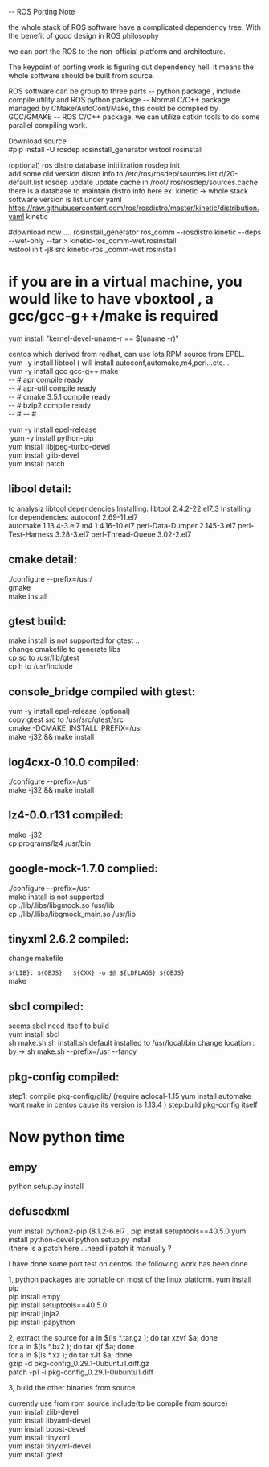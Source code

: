 -- ROS Porting Note

the whole stack of ROS software have a complicated dependency tree. With the benefit of good design in ROS philosophy

we can port the ROS to the non-official platform and architecture.

The keypoint of porting work is figuring out dependency hell. it means the whole software should be built from source.

ROS software can be group to three parts 
 -- python package , include compile utility and ROS python package
 -- Normal C/C++ package managed by CMake/AutoConf/Make, this could be complied by GCC/GMAKE
 -- ROS C/C++ package, we can utilize catkin tools to do some parallel compiling work.
 
Download source  
#pip install -U rosdep rosinstall_generator wstool rosinstall

(optional) ros distro database initilization
rosdep init  
add some old version distro info to 
/etc/ros/rosdep/sources.list.d/20-default.list
rosdep update
update cache in /root/.ros/rosdep/sources.cache
there is a database to maintain distro info here
ex: kinetic -> whole stack software version is list under
yaml https://raw.githubusercontent.com/ros/rosdistro/master/kinetic/distribution.yaml kinetic

#download now ....
rosinstall_generator ros_comm --rosdistro kinetic --deps --wet-only --tar > kinetic-ros_comm-wet.rosinstall  
wstool init -j8 src kinetic-ros _comm-wet.rosinstall   

# if you are in a virtual machine, you would like to have vboxtool , a gcc/gcc-g++/make is required 
 yum install "kernel-devel-uname-r == $(uname -r)"


centos which derived from redhat, can use lots RPM source from EPEL.  
 yum -y install libtool ( will install autoconf,automake,m4,perl...etc...    
 yum -y install gcc gcc-g++ make   
 -- # apr compile ready   
 -- # apr-util compile ready   
 -- # cmake 3.5.1 compile ready  
 -- # bzip2 compile ready   
 -- # 
 -- # 
 
 
 
 
 yum -y install epel-release    
 yum -y install python-pip    
 yum install libjpeg-turbo-devel  
 yum install glib-devel  
 yum install patch  

## libool detail: 
to analysiz libtool dependencies
 Installing:
 libtool              2.4.2-22.el7_3 
Installing for dependencies:
 autoconf            2.69-11.el7  
 automake            1.13.4-3.el7
 m4                  1.4.16-10.el7
 perl-Data-Dumper    2.145-3.el7
 perl-Test-Harness   3.28-3.el7 
 perl-Thread-Queue   3.02-2.el7

## cmake detail:
 ./configure --prefix=/usr/  
 gmake  
 make install  

## gtest build:
make install is not supported for gtest ..   
change cmakefile to generate libs  
cp so to /usr/lib/gtest    
cp h to /usr/include   


## console_bridge compiled with gtest:
yum -y install epel-release  (optional)  
copy gtest src to /usr/src/gtest/src  
cmake -DCMAKE_INSTALL_PREFIX=/usr  
make -j32 && make install  

## log4cxx-0.10.0 compiled:
./configure --prefix=/usr  
make -j32 && make install  

## lz4-0.0.r131 compiled:
make -j32  
cp programs/lz4 /usr/bin   

## google-mock-1.7.0 complied:  
./configure --prefix=/usr     
make install is not supported   
cp ./lib/.libs/libgmock.so /usr/lib   
cp ./lib/.llibs/libgmock_main.so /usr/lib   

## tinyxml 2.6.2 compiled:
change makefile
  
`${LIB}: ${OBJS}  
        ${CXX} -o $@ ${LDFLAGS} ${OBJS}`   
make   

## sbcl compiled:  
seems sbcl need itself to build  
yum install sbcl  
sh make.sh
sh install.sh
default installed to /usr/local/bin
change location : by ->  sh make.sh --prefix=/usr --fancy

## pkg-config compiled:
step1: compile pkg-config/glib/ (require aclocal-1.15   yum install automake wont make in centos cause its version is 1.13.4 )
step:build pkg-config itself

# Now python time
## empy
python setup.py install 

## defusedxml  
yum install python2-pip  (8.1.2-6.el7 ,
pip install setuptools==40.5.0
yum install python-devel
python setup.py install  
(there is a patch here ...need i patch it manually ?   


I have done some port test on centos. the following work has been done
 
1, python packages are portable on most of the linux platform.
yum install pip      
pip install empy   
pip install setuptools==40.5.0  
pip install jinja2  
pip install ipapython   

2, extract the source 
for a in $(ls  *.tar.gz ); do tar xzvf $a; done    
for a in $(ls  *.bz2 ); do tar xjf $a; done    
for a in $(ls  *.xz ); do tar xJf $a; done    
gzip -d pkg-config_0.29.1-0ubuntu1.diff.gz   
patch -p1 -i  pkg-config_0.29.1-0ubuntu1.diff   

3, build the other binaries from source

currently use from rpm source include(to be compile from source)   
yum install zlib-devel   
yum install libyaml-devel  
yum install boost-devel  
yum install tinyxml  
yum install tinyxml-devel  
yum install gtest  



